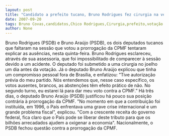 ```yaml
---
layout: post
title: "Candidato a prefeito tucano, Bruno Rodrigues fez cirurgia na véspera e queimou votação da CPMF"
date: 2007-09-20
tags: Bruno Covas,candidatos,Chico Rodrigues,Cirurgia,prefeito,votação
author: None
---
```

Bruno Rodrigues (PSDB) e Bruno Ara&uacute;jo (PSDB), os dois deputados tucanos que faltaram na sess&atilde;o que votou a prorroga&ccedil;&atilde;o da CPMF tentaram explicar as aus&ecirc;ncias, nesta quinta-feira.
Bruno Rodrigues esclareceu, atrav&eacute;s de sua assessoria, que foi impossibilitado de comparecer &agrave; sess&atilde;o devido a um acidente. O deputado foi submetido a uma cirurgia no joelho um dia antes da vota&ccedil;&atilde;o.
J&aacute; o deputado Bruno Ara&uacute;jo explicou que tinha um compromisso pessoal fora de Bras&iacute;lia, e enfatizou: &rdquo;Tive autoriza&ccedil;&atilde;o pr&eacute;via do meu partido. N&oacute;s entendemos que, nesse caso espec&iacute;fico, os votos ausentes, brancos, as absten&ccedil;&otilde;es t&ecirc;m efeito pr&aacute;tico de n&atilde;o. No segundo turno, eu estarei l&aacute; para dar meu voto contra a CPMF.&rdquo;
H&aacute; tr&ecirc;s dias, o deputado Bruno Ara&uacute;jo (PSDB) justificou h&aacute; pouco sua posi&ccedil;&atilde;o contr&aacute;ria &agrave; prorroga&ccedil;&atilde;o da CPMF. &quot;No momento em que a contribui&ccedil;&atilde;o foi institu&iacute;da, em 1996, o Pa&iacute;s enfrentava uma grave crise internacional e um grande problema fiscal&quot;, explicou.
&quot;Com a crescente receita do governo federal, fica claro que o Pa&iacute;s pode se liberar deste tributo para que os bilh&otilde;es arrecadados ajudem a oxigenar a economia&quot;.
Nacionalmente, o PSDB&nbsp;fechou quest&atilde;o contra a prorroga&ccedil;&atilde;o da CPMF. 